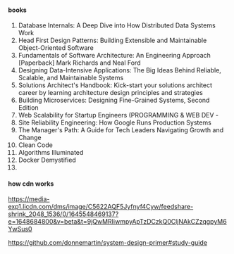 #### books
1. Database Internals: A Deep Dive into How Distributed Data Systems Work
2. Head First Design Patterns: Building Extensible and Maintainable Object-Oriented Software
3. Fundamentals of Software Architecture: An Engineering Approach [Paperback] Mark Richards and Neal Ford
4. Designing Data-Intensive Applications: The Big Ideas Behind Reliable, Scalable, and Maintainable Systems
5. Solutions Architect's Handbook: Kick-start your solutions architect career by learning architecture design principles and strategies
6. Building Microservices: Designing Fine-Grained Systems, Second Edition
7. Web Scalability for Startup Engineers (PROGRAMMING & WEB DEV -
8. Site Reliability Engineering: How Google Runs Production Systems 
9. The Manager's Path: A Guide for Tech Leaders Navigating Growth and Change
10. Clean Code 
11. Algorithms Illuminated
12. Docker Demystified
13. 

#### how cdn works
https://media-exp1.licdn.com/dms/image/C5622AQF5Jyfnyf4Cyw/feedshare-shrink_2048_1536/0/1645548469137?e=1648684800&v=beta&t=9jQwMRIiwmpyApTzDCzkQ0CljNAkCZzqgpyM6YwSus0


https://github.com/donnemartin/system-design-primer#study-guide

